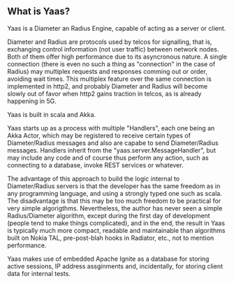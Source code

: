 ## What is Yaas?

Yaas is a Diameter an Radius Engine, capable of acting as a server or client.

Diameter and Radius are protocols used by telcos for signalling, that is, exchanging control
information (not user traffic) between network nodes. Both of them offer high
performance due to its asyncronous nature. A single connection (there is even no such a thing
as "connection" in the case of Radius) may multiplex requests and responses comming out or order,
avoiding wait times. This multiplex feature over the same connection is implemented in http2, and 
probably Diameter and Radius will become slowly out of favor when http2 gains traction in telcos, as is
already happening in 5G.

Yaas is built in scala and Akka.

Yaas starts up as a process with multiple "Handlers", each one being an Akka Actor, which may be
registered to receive certain types of Diameter/Radius messages and also are capabe to send Diameter/Radius
messages. Handlers inherit from the "yaas.server.MessageHandler", but may include any code and
of course thus perform any action, such as connecting to a database, invoke REST services or
whatever.

The advantage of this approach to build the logic internal to Diameter/Radius servers is that the
developer has the same freedom as in any programming language, and using a strongly typed one such
as scala. The disadvantage is that this may be too much freedom to be practical for very simple
algorigthms. Nevertheless, the author has never seen a simple Radius/Diameter algorithm, except
during the first day of development (people tend to make things complicated), and in the end,
the result in Yaas is typically much more compact, readable and maintainable than algorithms built
on Nokia TAL, pre-post-blah hooks in Radiator, etc., not to mention performance.

Yaas makes use of embedded Apache Ignite as a database for storing active sessions, IP address
assginments and, incidentally, for storing client data for internal tests.

